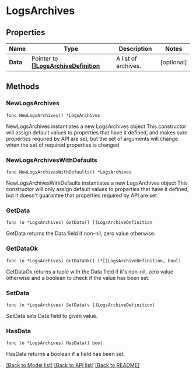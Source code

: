 # LogsArchives

## Properties

Name | Type | Description | Notes
---- | ---- | ----------- | ------
**Data** | Pointer to [**[]LogsArchiveDefinition**](LogsArchiveDefinition.md) | A list of archives. | [optional] 

## Methods

### NewLogsArchives

`func NewLogsArchives() *LogsArchives`

NewLogsArchives instantiates a new LogsArchives object
This constructor will assign default values to properties that have it defined,
and makes sure properties required by API are set, but the set of arguments
will change when the set of required properties is changed

### NewLogsArchivesWithDefaults

`func NewLogsArchivesWithDefaults() *LogsArchives`

NewLogsArchivesWithDefaults instantiates a new LogsArchives object
This constructor will only assign default values to properties that have it defined,
but it doesn't guarantee that properties required by API are set

### GetData

`func (o *LogsArchives) GetData() []LogsArchiveDefinition`

GetData returns the Data field if non-nil, zero value otherwise.

### GetDataOk

`func (o *LogsArchives) GetDataOk() (*[]LogsArchiveDefinition, bool)`

GetDataOk returns a tuple with the Data field if it's non-nil, zero value otherwise
and a boolean to check if the value has been set.

### SetData

`func (o *LogsArchives) SetData(v []LogsArchiveDefinition)`

SetData sets Data field to given value.

### HasData

`func (o *LogsArchives) HasData() bool`

HasData returns a boolean if a field has been set.


[[Back to Model list]](../README.md#documentation-for-models) [[Back to API list]](../README.md#documentation-for-api-endpoints) [[Back to README]](../README.md)


